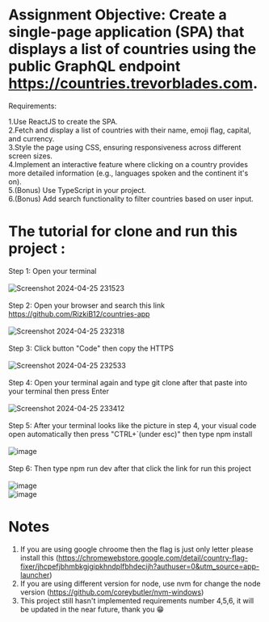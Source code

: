 # Assignment Objective: Create a single-page application (SPA) that displays a list of countries using the public GraphQL endpoint https://countries.trevorblades.com.

Requirements: <br/>

1.Use ReactJS to create the SPA. <br/>
2.Fetch and display a list of countries with their name, emoji flag, capital, and currency.  <br/>
3.Style the page using CSS, ensuring responsiveness across different screen sizes.  <br/>
4.Implement an interactive feature where clicking on a country provides more detailed information (e.g., languages spoken and the continent it's on).  <br/>
5.(Bonus) Use TypeScript in your project.  <br/>
6.(Bonus) Add search functionality to filter countries based on user input.  <br/>

# The tutorial for clone and run this project :
Step 1: Open your terminal <br/> <br/>
![Screenshot 2024-04-25 231523](https://github.com/RizkiB12/countries-app/assets/86161108/f4446b67-52d8-49cc-8d0f-0b103d7de6f9) <br/><br/>
Step 2: Open your browser and search this link https://github.com/RizkiB12/countries-app <br/><br/>
![Screenshot 2024-04-25 232318](https://github.com/RizkiB12/countries-app/assets/86161108/66d9bc5b-5b7e-4c94-a523-a1b75db04ff9) <br/><br/>
Step 3: Click button "Code" then copy the HTTPS <br/><br/>
![Screenshot 2024-04-25 232533](https://github.com/RizkiB12/countries-app/assets/86161108/f2181eb8-6650-4f57-a418-476ce6753f5f) <br/><br/>
Step 4: Open your terminal again and type git clone after that paste into your terminal then press Enter <br/><br/>
![Screenshot 2024-04-25 233412](https://github.com/RizkiB12/countries-app/assets/86161108/e4635d6a-99b8-49ad-8b69-f5de7f4dfab3) <br/><br/>
Step 5: After your terminal looks like the picture in step 4, your visual code open automatically then press "CTRL+`(under esc)" then type npm install <br/><br/>
![image](https://github.com/RizkiB12/countries-app/assets/86161108/0f792d79-c2b1-40b5-a492-f16fbee25f62) <br/> <br/>
Step 6: Then type npm run dev after that click the link for run this project <br/><br/>
![image](https://github.com/RizkiB12/countries-app/assets/86161108/a6efc9fb-79e1-44fd-af0b-a296213ccfdb) <br/>
![image](https://github.com/RizkiB12/countries-app/assets/86161108/b389e45e-33dd-44a6-ad84-4c05fc30976b) <br/>

# Notes
1. If you are using google chroome then the flag is just only letter please install this (https://chromewebstore.google.com/detail/country-flag-fixer/jhcpefjbhmbkgjgipkhndplfbhdecijh?authuser=0&utm_source=app-launcher) <br/>
2. If you are using different version for node, use nvm for change the node version (https://github.com/coreybutler/nvm-windows) <br/>
3. This project still hasn't implemented requirements number 4,5,6, it will be updated in the near future, thank you 😁





